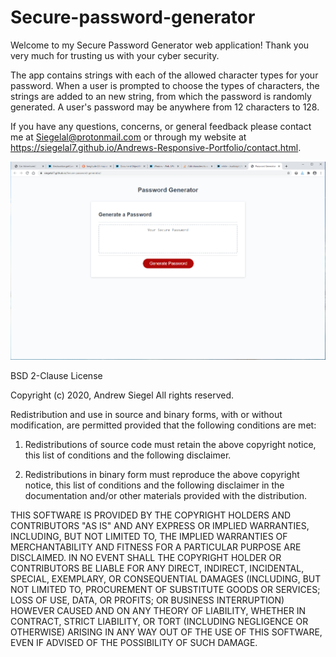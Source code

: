 # Secure-password-generator

Welcome to my Secure Password Generator web application! Thank you very much for trusting us with your cyber security.

The app contains strings with each of the allowed character types for your password. When a user is prompted to choose the types of characters, the strings are added to an new string, from which the password is randomly generated. A user's password may be anywhere from 12 characters to 128.

If you have any questions, concerns, or general feedback please contact me at Siegelal@protonmail.com or through my website at https://siegelal7.github.io/Andrews-Responsive-Portfolio/contact.html.

![home-page](./assets/password_generator.png "Home Page")

BSD 2-Clause License

Copyright (c) 2020, Andrew Siegel
All rights reserved.

Redistribution and use in source and binary forms, with or without
modification, are permitted provided that the following conditions are met:

1. Redistributions of source code must retain the above copyright notice, this
   list of conditions and the following disclaimer.

2. Redistributions in binary form must reproduce the above copyright notice,
   this list of conditions and the following disclaimer in the documentation
   and/or other materials provided with the distribution.

THIS SOFTWARE IS PROVIDED BY THE COPYRIGHT HOLDERS AND CONTRIBUTORS "AS IS"
AND ANY EXPRESS OR IMPLIED WARRANTIES, INCLUDING, BUT NOT LIMITED TO, THE
IMPLIED WARRANTIES OF MERCHANTABILITY AND FITNESS FOR A PARTICULAR PURPOSE ARE
DISCLAIMED. IN NO EVENT SHALL THE COPYRIGHT HOLDER OR CONTRIBUTORS BE LIABLE
FOR ANY DIRECT, INDIRECT, INCIDENTAL, SPECIAL, EXEMPLARY, OR CONSEQUENTIAL
DAMAGES (INCLUDING, BUT NOT LIMITED TO, PROCUREMENT OF SUBSTITUTE GOODS OR
SERVICES; LOSS OF USE, DATA, OR PROFITS; OR BUSINESS INTERRUPTION) HOWEVER
CAUSED AND ON ANY THEORY OF LIABILITY, WHETHER IN CONTRACT, STRICT LIABILITY,
OR TORT (INCLUDING NEGLIGENCE OR OTHERWISE) ARISING IN ANY WAY OUT OF THE USE
OF THIS SOFTWARE, EVEN IF ADVISED OF THE POSSIBILITY OF SUCH DAMAGE.
